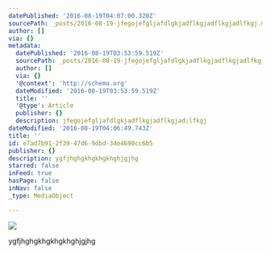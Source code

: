 ```yaml
---
datePublished: '2016-08-19T04:07:00.328Z'
sourcePath: _posts/2016-08-19-jfegojefgljafdlgkjadflkgjadflkgjadlfkgj.md
author: []
via: {}
metadata:
  datePublished: '2016-08-19T03:53:59.519Z'
  sourcePath: _posts/2016-08-19-jfegojefgljafdlgkjadflkgjadflkgjadlfkgj.md
  author: []
  via: {}
  '@context': 'http://schema.org'
  dateModified: '2016-08-19T03:53:59.519Z'
  title: ''
  '@type': Article
  publisher: {}
  description: jfegojefgljafdlgkjadflkgjadflkgjad;lfkgj
dateModified: '2016-08-19T04:06:49.743Z'
title: ''
id: e7ad7b91-2f39-47d6-9dbd-34e4690cc6b5
publisher: {}
description: ygfjhghgkhgkhgkhghjgjhg
starred: false
inFeed: true
hasPage: false
inNav: false
_type: MediaObject

---
```

![](https://the-grid-user-content.s3-us-west-2.amazonaws.com/48d1ccad-003a-4fd3-9bc1-127c6e2bfa3a.jpg)

ygfjhghgkhgkhgkhghjgjhg
